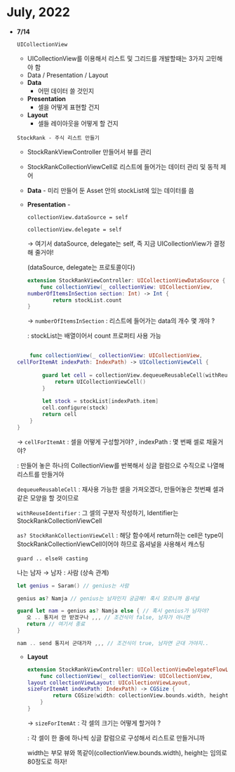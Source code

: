 # July, 2022

- **7/14**
    
    `UICollectionView`
    
    - UICollectionView를 이용해서 리스트 및 그리드를 개발할때는 3가지 고민해야 함
    - Data / Presentation / Layout
    - **Data**
        - 어떤 데이터 쓸 것인지
    - **Presentation**
        - 셀을 어떻게 표현할 건지
    - **Layout**
        - 셀들 레이아웃을 어떻게 할 건지
    
    `StockRank - 주식 리스트 만들기`
    
    - StockRankViewController 만들어서 뷰를 관리
    - StockRankCollectionViewCell로 리스트에 들어가는 데이터 관리 및 동적 제어
    
    - **Data** - 미리 만들어 둔 Asset 안의 stockList에 있는 데이터를 씀
    - **Presentation** -
        
        `collectionView.dataSource = self`
        
        `collectionView.delegate = self`
        
        → 여기서 dataSource, delegate는 self, 즉 지금 UICollectionView가 결정해 줄거야! 
        
        (dataSource, delegate는 프로토콜이다)
        
        ```swift
        extension StockRankViewController: UICollectionViewDataSource {
            func collectionView(_ collectionView: UICollectionView, 
        numberOfItemsInSection section: Int) -> Int {
                return stockList.count
        }
        ```
        
        → `numberOfItemsInSection` : 리스트에 들어가는 data의 개수 몇 개야 ? 
        
        : stockList는 배열이어서 count 프로퍼티 사용 가능
        
    
    ```swift
    	
        func collectionView(_ collectionView: UICollectionView, 
    cellForItemAt indexPath: IndexPath) -> UICollectionViewCell {
            
            guard let cell = collectionView.dequeueReusableCell(withReuseIdentifier: "StockRankCollectionViewCell", for: indexPath) as? StockRankCollectionViewCell else {
                return UICollectionViewCell()
            }
            
            let stock = stockList[indexPath.item]
            cell.configure(stock)
            return cell
        }
    }
    ```
    
    → `cellForItemAt` : 셀을 어떻게 구성할거야? , indexPath : 몇 번째 셀로 채울거야?    
    
    : 만들어 놓은 하나의 CollectionView를 반복해서 싱글 컬럼으로 수직으로 나열해 리스트를 만들거야  
    
    `dequeueReusableCell` : 재사용 가능한 셀을 가져오겠다, 만들어놓은 첫번째 셀과 같은 모양을 할 것이므로
    
    `withReuseIdentifier` : 그 셀의 구분자 작성하기, Identifier는 StockRankCollectionViewCell
    
    `as? StockRankCollectionViewCell` : 해당 함수에서 return하는 cell은 type이 StockRankCollectionViewCell이어야 하므로 옵셔널을 사용해서 캐스팅
    
    `guard .. else와 casting` 
    
     나는 남자 → 남자 : 사람 (상속 관계)
    
    ```swift
    let genius = Saram() // genius는 사람
    
    genius as? Namja // genius는 남자인지 궁금해! 혹시 모르니까 옵셔널
    
    guard let nam = genius as? Namja else { // 혹시 genius가 남자야?
       오 .. 통지서 안 받겠구나 ,,, // 조건식이 false, 남자가 아니면
       return // 여기서 종료
    }
    
    nam .. send 통지서 군대가자 ,,, // 조건식이 true, 남자면 군대 가야지.. 
    ```
    
    - **Layout**
        
        ```swift
        extension StockRankViewController: UICollectionViewDelegateFlowLayout {
            func collectionView(_ collectionView: UICollectionView, 
        layout collectionViewLayout: UICollectionViewLayout, 
        sizeForItemAt indexPath: IndexPath) -> CGSize {
                return CGSize(width: collectionView.bounds.width, height: 80)
            }
        }
        ```
        
        → `sizeForItemAt` : 각 셀의 크기는 어떻게 할거야 ?
        
        : 각 셀이 한 줄에 하나씩 싱글 칼럼으로 구성해서 리스트로 만들거니까
        
         width는 부모 뷰와 똑같이(collectionView.bounds.width), height는 임의로 80정도로 하자!